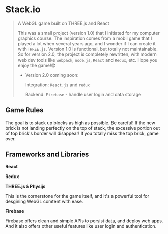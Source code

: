 # **Stack.io**

> A WebGL game built on THREE.js and React
>
> This was a small project (version 1.0) that I initiated for my computer graphics course. The inspiration comes from a mobil game that I played a lot when several years ago, and I wonder if I can create it with `THREE.js`. Version 1.0 is functional, but totally not maintainable. So for version 2.0, the project is completely rewritten, with modern web dev tools like `webpack`, `node.js`, `React` and `Redux`, etc. Hope you enjoy the game!:sunglasses:
>
> - Version 2.0 coming soon:
>
>   Integration: `React.js` and `redux`
>
>   Backend: `Firebase` - handle user login and data storage


## Game Rules

The goal is to stack up blocks as high as possible. Be careful! If the new brick is not landing perfectly on the top of stack, the excessive portion out of top brick's border will disappear! If you totally miss the top brick, game over.



## Frameworks and Libraries

**React**

**Redux**

**THREE.js & Physijs**

This is the cornerstone for the game itself, and it's a powerful tool for desgining WebGL comtent with ease.

**Firebase**

Firebase offers clean and simple APIs to persist data, and deploy web apps. And it also offers other useful features like user login and authentication.

